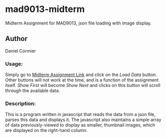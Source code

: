 # mad9013-midterm
Midterm Assignment for MAD9013, json file loading with image display.

## Author
Daniel Cormier

### Usage:
Simply go to [Midterm Assignment Link](http://corm0096.github.io/midterm9013/) and click on the _Load Data_ button.  Other buttons will not work at the time, and is a function of the assignment itself.  _Show First_ will become _Show Next_ and clicks on this button will scroll through the available data.

### Description:
This is a program written in javascript that reads the data from a json file, parses this data and displays it.  The javascript also maintains a simple array of data previously-viewed to display as smaller, thumbnail images, which are displayed on the right-hand column.
